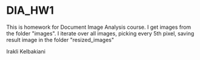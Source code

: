 # DIA_HW1
This is homework for Document Image Analysis course.
I get images from the folder "images".
I iterate over all images, picking every 5th pixel, saving result image in the folder "resized_images"

Irakli Kelbakiani
